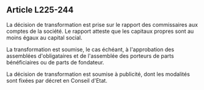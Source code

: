 Article L225-244
----
La décision de transformation est prise sur le rapport des commissaires aux
comptes de la société. Le rapport atteste que les capitaux propres sont au moins
égaux au capital social.

La transformation est soumise, le cas échéant, à l'approbation des assemblées
d'obligataires et de l'assemblée des porteurs de parts bénéficiaires ou de parts
de fondateur.

La décision de transformation est soumise à publicité, dont les modalités sont
fixées par décret en Conseil d'Etat.
